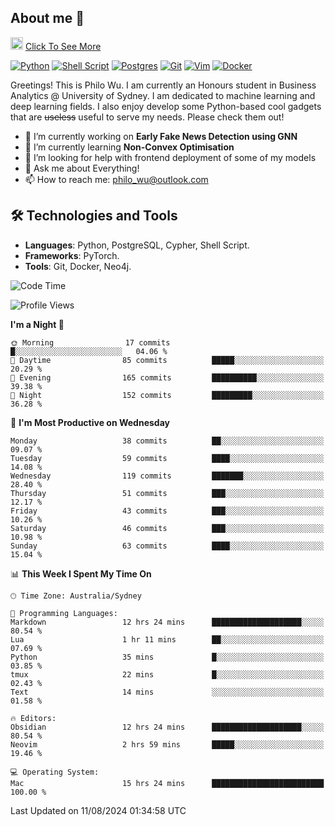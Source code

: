 ## About me 🤗

<a href="#"><img src="https://media.giphy.com/media/hvRJCLFzcasrR4ia7z/giphy.gif" width="20px" height="20px"></a> [Click To See More](https://codeboyphilo.github.io)

[![Python](https://img.shields.io/badge/python-3670A0?style=for-the-badge&logo=python&logoColor=ffdd54)](#)
[![Shell Script](https://img.shields.io/badge/shell_script-%23121011.svg?style=for-the-badge&logo=gnu-bash&logoColor=white)](#)
[![Postgres](https://img.shields.io/badge/postgres-%23316192.svg?style=for-the-badge&logo=postgresql&logoColor=white)](#)
[![Git](https://img.shields.io/badge/git-%23F05033.svg?style=for-the-badge&logo=git&logoColor=white)](#)
[![Vim](https://img.shields.io/badge/VIM-%2311AB00.svg?style=for-the-badge&logo=vim&logoColor=white)](#)
[![Docker](https://img.shields.io/badge/docker-%230db7ed.svg?style=for-the-badge&logo=docker&logoColor=white)](#)

Greetings! This is Philo Wu. I am currently an Honours student in Business Analytics \@ University of Sydney. I am dedicated to machine learning and deep learning fields. I also enjoy develop some Python-based cool gadgets that are ~~useless~~ useful to serve my needs. Please check them out!

- 🔭 I’m currently working on **Early Fake News Detection using GNN**
- 🌱 I’m currently learning **Non-Convex Optimisation**
- 🤔 I’m looking for help with frontend deployment of some of my models
- 💬 Ask me about Everything!
- 📫 How to reach me: philo_wu@outlook.com

## 🛠 Technologies and Tools
- **Languages**: Python, PostgreSQL, Cypher, Shell Script.
- **Frameworks**: PyTorch.
- **Tools**: Git, Docker, Neo4j.

<!--START_SECTION:waka-->
![Code Time](http://img.shields.io/badge/Code%20Time-371%20hrs%2043%20mins-blue)

![Profile Views](http://img.shields.io/badge/Profile%20Views-0-blue)

**I'm a Night 🦉** 

```text
🌞 Morning                17 commits          █░░░░░░░░░░░░░░░░░░░░░░░░   04.06 % 
🌆 Daytime                85 commits          █████░░░░░░░░░░░░░░░░░░░░   20.29 % 
🌃 Evening                165 commits         ██████████░░░░░░░░░░░░░░░   39.38 % 
🌙 Night                  152 commits         █████████░░░░░░░░░░░░░░░░   36.28 % 
```
📅 **I'm Most Productive on Wednesday** 

```text
Monday                   38 commits          ██░░░░░░░░░░░░░░░░░░░░░░░   09.07 % 
Tuesday                  59 commits          ████░░░░░░░░░░░░░░░░░░░░░   14.08 % 
Wednesday                119 commits         ███████░░░░░░░░░░░░░░░░░░   28.40 % 
Thursday                 51 commits          ███░░░░░░░░░░░░░░░░░░░░░░   12.17 % 
Friday                   43 commits          ███░░░░░░░░░░░░░░░░░░░░░░   10.26 % 
Saturday                 46 commits          ███░░░░░░░░░░░░░░░░░░░░░░   10.98 % 
Sunday                   63 commits          ████░░░░░░░░░░░░░░░░░░░░░   15.04 % 
```


📊 **This Week I Spent My Time On** 

```text
🕑︎ Time Zone: Australia/Sydney

💬 Programming Languages: 
Markdown                 12 hrs 24 mins      ████████████████████░░░░░   80.54 % 
Lua                      1 hr 11 mins        ██░░░░░░░░░░░░░░░░░░░░░░░   07.69 % 
Python                   35 mins             █░░░░░░░░░░░░░░░░░░░░░░░░   03.85 % 
tmux                     22 mins             █░░░░░░░░░░░░░░░░░░░░░░░░   02.43 % 
Text                     14 mins             ░░░░░░░░░░░░░░░░░░░░░░░░░   01.58 % 

🔥 Editors: 
Obsidian                 12 hrs 24 mins      ████████████████████░░░░░   80.54 % 
Neovim                   2 hrs 59 mins       █████░░░░░░░░░░░░░░░░░░░░   19.46 % 

💻 Operating System: 
Mac                      15 hrs 24 mins      █████████████████████████   100.00 % 
```


 Last Updated on 11/08/2024 01:34:58 UTC
<!--END_SECTION:waka-->
